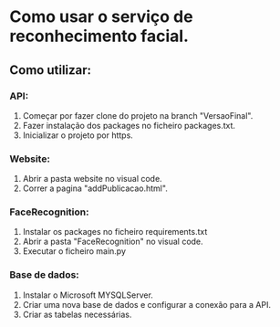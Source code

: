 # Como usar o serviço de reconhecimento facial.


## Como utilizar:

### API:
<ol>
<li>Começar por fazer clone do projeto na branch "VersaoFinal".</li>
<li>Fazer instalação dos packages no ficheiro packages.txt.</li>
<li>Inicializar o projeto por https. </li>
</ol>

### Website:

<ol>
	<li>Abrir a pasta website no visual code. </li>
	<li>Correr a pagina "addPublicacao.html". </li>
</ol>


### FaceRecognition:

<ol>
	<li>Instalar os packages no ficheiro requirements.txt </li>
	<li>Abrir a pasta "FaceRecognition" no visual code. </li>
	<li>Executar o ficheiro main.py </li>
</ol>


### Base de dados:

<ol>
	<li>Instalar o Microsoft MYSQLServer. </li>
	<li>Criar uma nova base de dados e configurar a conexão para a API. </li>
	<li>Criar as tabelas necessárias. </li>
<ol>
